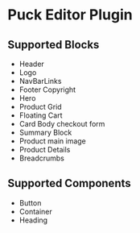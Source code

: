 # Puck Editor Plugin

## Supported Blocks

- Header
- Logo
- NavBarLinks
- Footer Copyright
- Hero
- Product Grid
- Floating Cart
- Card Body checkout form
- Summary Block
- Product main image
- Product Details
- Breadcrumbs

## Supported Components

- Button
- Container
- Heading
